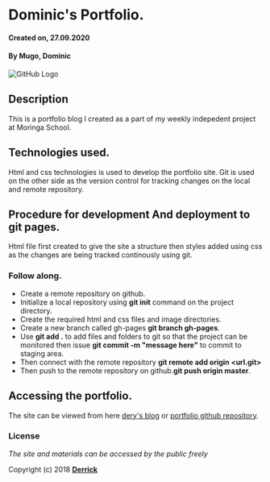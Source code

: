 # Dominic's Portfolio.
#### Created on, 27.09.2020
#### By **Mugo, Dominic**
![GitHub Logo](images/profile-pic.png.jpg)

## Description
This is a portfolio blog I created as a part of my weekly indepedent project at Moringa School.

## Technologies used.
Html and css technologies is used to develop the portfolio site.
Git is used on the other side as the version control for tracking changes on the local and remote repository.

## Procedure for development And deployment to git pages.
Html file first created to give the site a structure then styles added using css as the changes are being tracked continously using git.

### Follow along.

* Create a remote repository on github.
* Initialize a local repository using **git init** command on the project directory.
* Create the required html and css files and image directories.
* Create a new branch called gh-pages **git branch gh-pages**.
* Use **git add .** to add files and folders to git so that the project can be monitored then issue **git commit -m "message here"** to commit to staging area.
* Then connect with the remote repository **git remote add origin <url.git>**
* Then push to the remote repository on github.**git push origin master**.

## Accessing the portfolio.
The site can be viewed from here [dery's blog](https://muriithiderro.github.io/portfolio/) or [portfolio github repository](https://github.com/muriithiderro/portfolio).

### License
*The site and materials can be accessed by the public freely*

Copyright (c) 2018 **[Derrick](https://github.com/muriithiderro)**